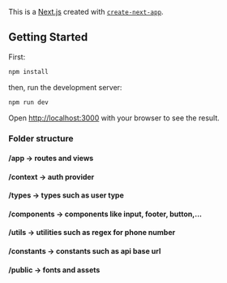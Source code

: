 This is a [Next.js](https://nextjs.org) created with [`create-next-app`](https://nextjs.org/docs/app/api-reference/cli/create-next-app).

## Getting Started

First:

```bash
npm install

```

then, run the development server:

```bash
npm run dev

```

Open [http://localhost:3000](http://localhost:3000) with your browser to see the result.

### Folder structure

#### /app -> routes and views

#### /context -> auth provider

#### /types -> types such as user type

#### /components -> components like input, footer, button,...

#### /utils -> utilities such as regex for phone number

#### /constants -> constants such as api base url

#### /public -> fonts and assets
